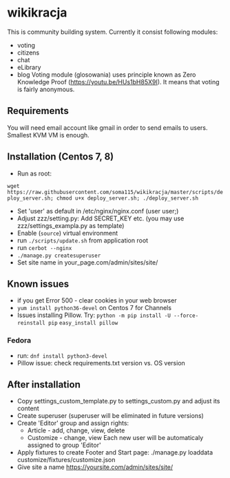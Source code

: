 # wikikracja
This is community building system. Currently it consist following modules:
- voting
- citizens
- chat
- eLibrary
- blog
Voting module (glosowania) uses principle known as Zero Knowledge Proof (https://youtu.be/HUs1bH85X9I). It means that voting is fairly anonymous.

## Requirements
You will need email account like gmail in order to send emails to users.
Smallest KVM VM is enough. 

## Installation (Centos 7, 8)
- Run as root:

`wget https://raw.githubusercontent.com/soma115/wikikracja/master/scripts/deploy_server.sh; chmod u+x deploy_server.sh; ./deploy_server.sh`
- Set 'user' as default in /etc/nginx/nginx.conf (user user;)
- Adjust zzz/setting.py: Add SECRET_KEY etc. (you may use zzz/settings_exampla.py as template)
- Enable (`source`) virtual environment
- run `./scripts/update.sh` from application root
- run `cerbot --nginx`
- `./manage.py createsuperuser`
- Set site name in your_page.com/admin/sites/site/

## Known issues
- if you get Error 500 - clear cookies in your web browser
- `yum install python36-devel` on Centos 7 for Channels
- Issues installing Pillow. Try:
    `python -m pip install -U --force-reinstall pip`
    `easy_install pillow`

### Fedora
- run: `dnf install python3-devel`
- Pillow issue: check requirements.txt version vs. OS version

## After installation
- Copy settings_custom_template.py to settings_custom.py and adjust its content
- Create superuser (superuser will be eliminated in future versions)
- Create 'Editor' group and assign rights:
    - Article - add, change, view, delete
    - Customize - change, view
    Each new user will be automaticaly assigned to group 'Editor'
- Apply fixtures to create Footer and Start page: ./manage.py loaddata customize/fixtures/customize.json
- Give site a name https://yoursite.com/admin/sites/site/
